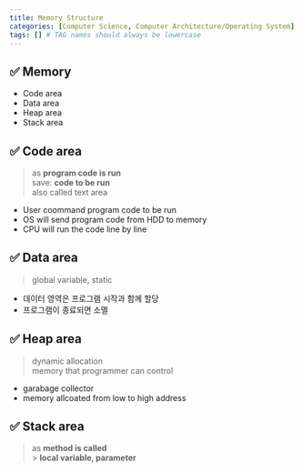 ```yaml
---
title: Memory Structure
categories: [Computer Science, Computer Architecture/Operating System]
tags: [] # TAG names should always be lowercase
---
```


## ✅ Memory

- Code area
- Data area
- Heap area
- Stack area

## ✅ Code area

> as **program code is run** <br>
> save: **code to be run** <br>
> also called text area <br>

- User coommand program code to be run
- OS will send program code from HDD to memory
- CPU will run the code line by line

## ✅ Data area

> global variable, static <br>

- 데이터 영역은 프로그램 시작과 함께 할당
- 프로그램이 종료되면 소멸

## ✅ Heap area

> dynamic allocation <br>
> memory that programmer can control <br>

- garabage collector
- memory allcoated from low to high address

## ✅ Stack area

> as **method is called** <br> > **local variable, parameter** <br>
